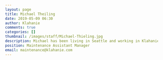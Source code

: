 ```yaml
---
layout: page
title: Michael Theiling
date: 2019-05-09 06:30
author: Klahanie
comments: true
categories: []
thumbnail: /images/staff/Michael-Thieling.jpg
description: Michael has been living in Seattle and working in Klahanie since 2017. He is a full-time Klahanie employee and a part-time student. Michael grew up in Georgia and still has family there, as well as in South Carolina. He enjoys hiking, camping, and snowboarding.
position: Maintenance Assistant Manager
email: maintenance@klahanie.com
---
```


